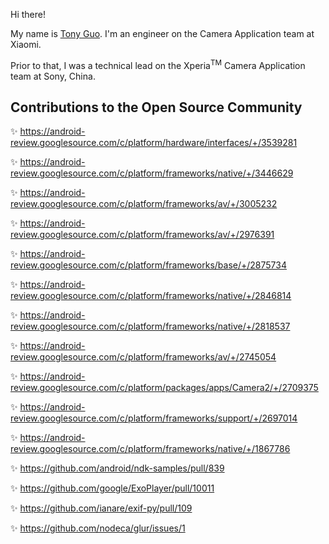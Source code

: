 <!--
tonykwok/tonykwok** is a ✨ _special_ ✨ repository because its `README.md` (this file) appears on your GitHub profile.
-->

Hi there!

My name is [Tony Guo](https://tonykwok.github.io/). I'm an engineer on the Camera Application team at Xiaomi.

Prior to that, I was a technical lead on the Xperia<sup>TM</sup> Camera Application team at Sony, China.

Contributions to the Open Source Community
---

✨ https://android-review.googlesource.com/c/platform/hardware/interfaces/+/3539281

✨ https://android-review.googlesource.com/c/platform/frameworks/native/+/3446629

✨ https://android-review.googlesource.com/c/platform/frameworks/av/+/3005232

✨ https://android-review.googlesource.com/c/platform/frameworks/av/+/2976391

✨ https://android-review.googlesource.com/c/platform/frameworks/base/+/2875734

✨ https://android-review.googlesource.com/c/platform/frameworks/native/+/2846814

✨ https://android-review.googlesource.com/c/platform/frameworks/native/+/2818537

✨ https://android-review.googlesource.com/c/platform/frameworks/av/+/2745054

✨ https://android-review.googlesource.com/c/platform/packages/apps/Camera2/+/2709375

✨ https://android-review.googlesource.com/c/platform/frameworks/support/+/2697014

✨ https://android-review.googlesource.com/c/platform/frameworks/native/+/1867786

✨ https://github.com/android/ndk-samples/pull/839

✨ https://github.com/google/ExoPlayer/pull/10011

✨ https://github.com/ianare/exif-py/pull/109

✨ https://github.com/nodeca/glur/issues/1
